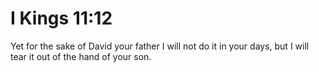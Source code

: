 # I Kings 11:12

Yet for the sake of David your father I will not do it in your days, but I will tear it out of the hand of your son.
